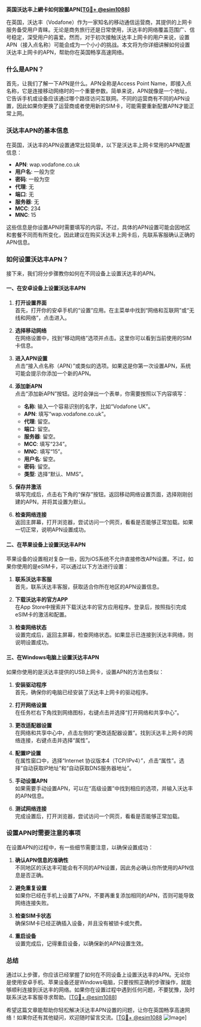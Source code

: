 **英国沃达丰上網卡如何設置APN[[TG💪+ @esim1088](https://t.me/s/esim1088)]**

在英国，沃达丰（Vodafone）作为一家知名的移动通信运营商，其提供的上网卡服务备受用户青睐。无论是商务旅行还是日常使用，沃达丰的网络覆盖范围广、信号稳定，深受用户的喜爱。然而，对于初次接触沃达丰上网卡的用户来说，设置APN（接入点名称）可能会成为一个小小的挑战。本文将为你详细讲解如何设置沃达丰上网卡的APN，帮助你在英国畅享高速网络。

### 什么是APN？

首先，让我们了解一下APN是什么。APN全称是Access Point Name，即接入点名称，它是连接移动网络时的一个重要参数。简单来说，APN就像是一个地址，它告诉手机或设备应该通过哪个路径访问互联网。不同的运营商有不同的APN设置，因此如果你更换了运营商或者使用新的SIM卡，可能需要重新配置APN才能正常上网。

### 沃达丰APN的基本信息

在英国，沃达丰的APN设置通常比较简单，以下是沃达丰上网卡常用的APN配置信息：

- **APN**: wap.vodafone.co.uk  
- **用户名**: 一般为空  
- **密码**: 一般为空  
- **代理**: 无  
- **端口**: 无  
- **服务器**: 无  
- **MCC**: 234  
- **MNC**: 15  

这些信息是你设置APN时需要填写的内容。不过，具体的APN设置可能会因地区和套餐不同而有所变化，因此建议在购买沃达丰上网卡后，先联系客服确认正确的APN信息。

### 如何设置沃达丰APN？

接下来，我们将分步骤教你如何在不同设备上设置沃达丰的APN。

#### 一、在安卓设备上设置沃达丰APN

1. **打开设置界面**  
   首先，打开你的安卓手机的“设置”应用。在主菜单中找到“网络和互联网”或“无线和网络”，点击进入。

2. **选择移动网络**  
   在网络设置中，找到“移动网络”选项并点击。这里你可以看到当前使用的SIM卡信息。

3. **进入APN设置**  
   点击“接入点名称（APN）”或类似的选项。如果这是你第一次设置APN，系统可能会提示你添加一个新的APN。

4. **添加新APN**  
   点击“添加新APN”按钮。这时会弹出一个表单，你需要按照以下内容填写：
   - **名称**: 输入一个容易识别的名字，比如“Vodafone UK”。
   - **APN**: 填写“wap.vodafone.co.uk”。
   - **代理**: 留空。
   - **端口**: 留空。
   - **服务器**: 留空。
   - **MCC**: 填写“234”。
   - **MNC**: 填写“15”。
   - **用户名**: 留空。
   - **密码**: 留空。
   - **类型**: 选择“默认、MMS”。

5. **保存并激活**  
   填写完成后，点击右下角的“保存”按钮。返回移动网络设置页面，选择刚刚创建的APN，并将其设置为默认。

6. **检查网络连接**  
   返回主屏幕，打开浏览器，尝试访问一个网页，看看是否能够正常加载。如果一切正常，说明APN设置成功。

#### 二、在苹果设备上设置沃达丰APN

苹果设备的设置相对复杂一些，因为iOS系统不允许直接修改APN设置。不过，如果你使用的是eSIM卡，可以通过以下方法进行设置：

1. **联系沃达丰客服**  
   首先，联系沃达丰客服，获取适合你所在地区的APN设置信息。

2. **下载沃达丰的官方APP**  
   在App Store中搜索并下载沃达丰的官方应用程序。登录后，按照指引完成eSIM卡的激活和配置。

3. **检查网络状态**  
   设置完成后，返回主屏幕，检查网络状态。如果显示已连接到沃达丰网络，则说明设置成功。

#### 三、在Windows电脑上设置沃达丰APN

如果你使用的是沃达丰提供的USB上网卡，设置APN的方法也类似：

1. **安装驱动程序**  
   首先，确保你的电脑已经安装了沃达丰上网卡的驱动程序。

2. **打开网络设置**  
   在任务栏右下角找到网络图标，右键点击并选择“打开网络和共享中心”。

3. **更改适配器设置**  
   在网络和共享中心中，点击左侧的“更改适配器设置”。找到沃达丰上网卡的网络连接，右键点击并选择“属性”。

4. **配置IP设置**  
   在属性窗口中，选择“Internet 协议版本4（TCP/IPv4）”，点击“属性”。选择“自动获取IP地址”和“自动获取DNS服务器地址”。

5. **手动设置APN**  
   如果需要手动设置APN，可以在“高级设置”中找到相应的选项，并输入沃达丰的APN信息。

6. **测试网络连接**  
   完成设置后，打开浏览器，尝试访问一个网页，看看是否能够正常加载。

### 设置APN时需要注意的事项

在设置APN的过程中，有一些细节需要注意，以确保设置成功：

1. **确认APN信息的准确性**  
   不同地区的沃达丰可能会有不同的APN设置，因此务必确认你所使用的APN信息是否正确。

2. **避免重复设置**  
   如果你已经在手机上设置了APN，不要再重复添加相同的APN，否则可能导致网络连接失败。

3. **检查SIM卡状态**  
   确保SIM卡已经正确插入设备，并且没有被锁卡或欠费。

4. **重启设备**  
   设置完成后，记得重启设备，以确保新的APN设置生效。

### 总结

通过以上步骤，你应该已经掌握了如何在不同设备上设置沃达丰的APN。无论你是使用安卓手机、苹果设备还是Windows电脑，只要按照正确的步骤操作，就能够顺利连接到沃达丰的网络。如果你在设置过程中遇到任何问题，不要犹豫，及时联系沃达丰客服寻求帮助。[[TG💪+ @esim1088](https://t.me/s/esim1088)]

希望这篇文章能帮助你轻松解决沃达丰APN设置的问题，让你在英国畅享高速网络！如果你还有其他疑问，欢迎随时留言交流。[[TG💪+ @esim1088](https://t.me/s/esim1088) ![Image](https://i.postimg.cc/4NQfJmqS/Snipaste-2025-05-13-00-14-12.png)]
